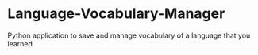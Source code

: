 # Language-Vocabulary-Manager
Python application to save and manage vocabulary of a language that you learned 
